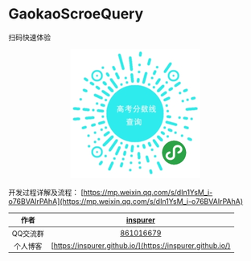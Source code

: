 # GaokaoScroeQuery

扫码快速体验

<p align="center">
<img src="qrcode.jpg"/>
</p>


开发过程详解及流程： [https://mp.weixin.qq.com/s/dIn1YsM_i-o76BVAIrPAhA](https://mp.weixin.qq.com/s/dIn1YsM_i-o76BVAIrPAhA)


|作者|[inspurer](https://inspurer.github.io/2018/06/07/%E6%9C%88%E5%B0%8F%E6%B0%B4%E9%95%BF%E7%9A%84%E7%94%B1%E6%9D%A5/#more)|
|:---:|:---:|
|QQ交流群|[861016679](https://jq.qq.com/?_wv=1027&k=5Js6sKS)|
|个人博客|[https://inspurer.github.io/](https://inspurer.github.io/)|


